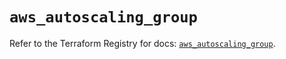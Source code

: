# `aws_autoscaling_group`

Refer to the Terraform Registry for docs: [`aws_autoscaling_group`](https://registry.terraform.io/providers/hashicorp/aws/5.94.1/docs/resources/autoscaling_group).
